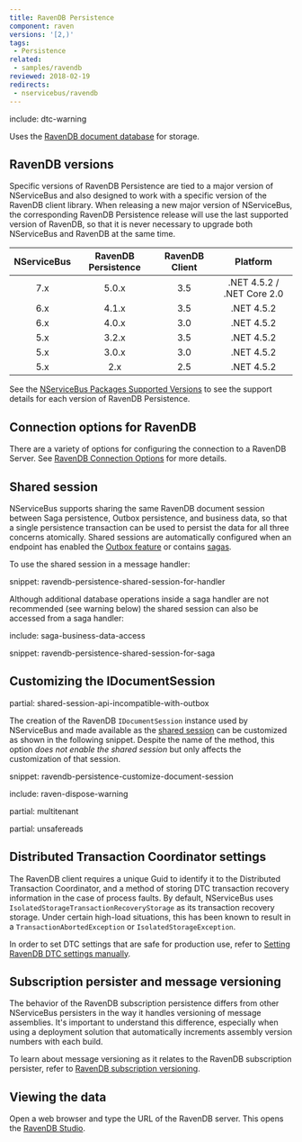 ```yaml
---
title: RavenDB Persistence
component: raven
versions: '[2,)'
tags:
 - Persistence
related:
 - samples/ravendb
reviewed: 2018-02-19
redirects:
 - nservicebus/ravendb
---
```


include: dtc-warning

Uses the [RavenDB document database](https://ravendb.net/) for storage.


## RavenDB versions

Specific versions of RavenDB Persistence are tied to a major version of NServiceBus and also designed to work with a specific version of the RavenDB client library. When releasing a new major version of NServiceBus, the corresponding RavenDB Persistence release will use the last supported version of RavenDB, so that it is never necessary to upgrade both NServiceBus and RavenDB at the same time.

| NServiceBus | RavenDB Persistence | RavenDB Client | Platform    |
|:-----------:|:-------------------:|:--------------:|:-----------:|
|     7.x     |        5.0.x        |       3.5      | .NET 4.5.2 / .NET Core 2.0  |
|     6.x     |        4.1.x        |       3.5      | .NET 4.5.2  |
|     6.x     |        4.0.x        |       3.0      | .NET 4.5.2  |
|     5.x     |        3.2.x        |       3.5      | .NET 4.5.2  |
|     5.x     |        3.0.x        |       3.0      | .NET 4.5.2  |
|     5.x     |         2.x         |       2.5      | .NET 4.5.2  |

See the [NServiceBus Packages Supported Versions](/nservicebus/upgrades/supported-versions.md#persistence-packages-nservicebus-ravendb) to see the support details for each version of RavenDB Persistence.


## Connection options for RavenDB

There are a variety of options for configuring the connection to a RavenDB Server. See [RavenDB Connection Options](connection.md) for more details.


## Shared session

NServiceBus supports sharing the same RavenDB document session between Saga persistence, Outbox persistence, and business data, so that a single persistence transaction can be used to persist the data for all three concerns atomically. Shared sessions are automatically configured when an endpoint has enabled the [Outbox feature](/nservicebus/outbox/) or contains [sagas](/nservicebus/sagas/).

To use the shared session in a message handler:

snippet: ravendb-persistence-shared-session-for-handler

Although additional database operations inside a saga handler are not recommended (see warning below) the shared session can also be accessed from a saga handler:

include: saga-business-data-access

snippet: ravendb-persistence-shared-session-for-saga


## Customizing the IDocumentSession

partial: shared-session-api-incompatible-with-outbox

The creation of the RavenDB `IDocumentSession` instance used by NServiceBus and made available as the [shared session](#shared-session) can be customized as shown in the following snippet. Despite the name of the method, this option *does not enable the shared session* but only affects the customization of that session.

snippet: ravendb-persistence-customize-document-session

include: raven-dispose-warning

partial: multitenant

partial: unsafereads


## Distributed Transaction Coordinator settings

The RavenDB client requires a unique Guid to identify it to the Distributed Transaction Coordinator, and a method of storing DTC transaction recovery information in the case of process faults. By default, NServiceBus uses `IsolatedStorageTransactionRecoveryStorage` as its transaction recovery storage. Under certain high-load situations, this has been known to result in a `TransactionAbortedException` or `IsolatedStorageException`.

In order to set DTC settings that are safe for production use, refer to [Setting RavenDB DTC settings manually](manual-dtc-settings.md).


## Subscription persister and message versioning

The behavior of the RavenDB subscription persistence differs from other NServiceBus persisters in the way it handles versioning of message assemblies. It's important to understand this difference, especially when using a deployment solution that automatically increments assembly version numbers with each build.

To learn about message versioning as it relates to the RavenDB subscription persister, refer to [RavenDB subscription versioning](subscription-versioning.md).


## Viewing the data

Open a web browser and type the URL of the RavenDB server. This opens the [RavenDB Studio](https://ravendb.net/docs/search/latest/csharp?searchTerm=management-studio).
